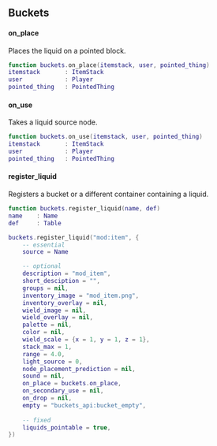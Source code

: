 Buckets 
------
#### on_place
Places the liquid on a pointed block.
```lua
function buckets.on_place(itemstack, user, pointed_thing)
itemstack       : ItemStack
user            : Player
pointed_thing   : PointedThing
```
#### on_use
Takes a liquid source node.
```lua
function buckets.on_use(itemstack, user, pointed_thing)
itemstack       : ItemStack
user            : Player
pointed_thing   : PointedThing
```
#### register_liquid
Registers a bucket or a different container containing a liquid.
```lua
function buckets.register_liquid(name, def)
name    : Name
def     : Table

buckets.register_liquid("mod:item", {
	-- essential
	source = Name

	-- optional
	description = "mod_item",
	short_desciption = "",
	groups = nil,
	inventory_image = "mod_item.png",
	inventory_overlay = nil,
	wield_image = nil,
	wield_overlay = nil,
	palette = nil,
	color = nil, 
	wield_scale = {x = 1, y = 1, z = 1},
	stack_max = 1,
	range = 4.0,
	light_source = 0,
	node_placement_prediction = nil,
	sound = nil,
	on_place = buckets.on_place,
	on_secondary_use = nil,
	on_drop = nil,
	empty = "buckets_api:bucket_empty",
	
	-- fixed
	liquids_pointable = true,
})
```
